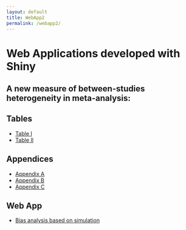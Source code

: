```yaml
---
layout: default
title: WebApp2
permalink: /webapp2/
---
```


Web Applications developed with Shiny
========


## A new measure of between-studies heterogeneity in meta-analysis:

## Tables

* [Table I](/downloads/pdf/tab1.pdf)
* [Table II](/downloads/pdf/tab2.pdf)

## Appendices

* [Appendix A](/downloads/pdf/Append1.pdf)
* [Appendix B](/downloads/pdf/Append2.pdf)
* [Appendix C](/downloads/pdf/Append3.pdf)

## Web App

* [Bias analysis based on simulation](https://alecri.shinyapps.io/bias) 